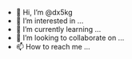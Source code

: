 - 👋 Hi, I’m @dx5kg
- 👀 I’m interested in ...
- 🌱 I’m currently learning ...
- 💞️ I’m looking to collaborate on ...
- 📫 How to reach me ...

<!---
dx5kg/dx5kg is a ✨ special ✨ repository because its `README.md` (this file) appears on your GitHub profile.
You can click the Preview link to take a look at your changes.
--->
